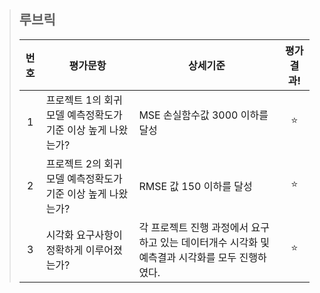 >## **루브릭**
>
>|번호|평가문항|상세기준|평가결과!|
>|:---:|---|---|:---:|
>|1|프로젝트 1의 회귀모델 예측정확도가 기준 이상 높게 나왔는가?|MSE 손실함수값 3000 이하를 달성|⭐|
>|2|프로젝트 2의 회귀모델 예측정확도가 기준 이상 높게 나왔는가?|RMSE 값 150 이하를 달성|⭐|
>|3|시각화 요구사항이 정확하게 이루어졌는가?|각 프로젝트 진행 과정에서 요구하고 있는 데이터개수 시각화 및 예측결과 시각화를 모두 진행하였다.|⭐|
>
